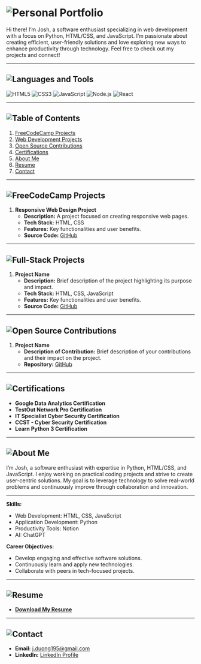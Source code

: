 # ![Personal Portfolio](https://img.shields.io/badge/Personal%20Portfolio-2C3E50?style=for-the-badge&logo=github)

Hi there! I’m Josh, a software enthusiast specializing in web development with a focus on Python, HTML/CSS, and JavaScript. I’m passionate about creating efficient, user-friendly solutions and love exploring new ways to enhance productivity through technology. Feel free to check out my projects and connect!

---

## ![Languages and Tools](https://img.shields.io/badge/Languages%20and%20Tools-34495E?style=for-the-badge&logo=tools)

![HTML5](https://img.shields.io/badge/HTML5-E34F26?style=for-the-badge&logo=html5&logoColor=white) ![CSS3](https://img.shields.io/badge/CSS3-1572B6?style=for-the-badge&logo=css3&logoColor=white) ![JavaScript](https://img.shields.io/badge/JavaScript-F7DF1E?style=for-the-badge&logo=javascript&logoColor=black) ![Node.js](https://img.shields.io/badge/Node.js-339933?style=for-the-badge&logo=node.js&logoColor=white) ![React](https://img.shields.io/badge/React-61DAFB?style=for-the-badge&logo=react&logoColor=black)

---

## ![Table of Contents](https://img.shields.io/badge/Table%20of%20Contents-34495E?style=for-the-badge&logo=github)
1. [FreeCodeCamp Projects](#freecodecamp-projects)
2. [Web Development Projects](#web-development-projects)
3. [Open Source Contributions](#open-source-contributions)
4. [Certifications](#certifications)
5. [About Me](#about-me)
6. [Resume](#resume)
7. [Contact](#contact)

---
   
## ![FreeCodeCamp Projects](https://img.shields.io/badge/FreeCodeCamp%20Projects-2C3E50?style=for-the-badge&logo=freecodecamp)
1. **Responsive Web Design Project**
   - **Description:** A project focused on creating responsive web pages.
   - **Tech Stack:** HTML, CSS
   - **Features:** Key functionalities and user benefits.
   - **Source Code:** [GitHub](https://github.com/Syntaxpert/responsive-web-design-project.git)

---

## ![Full-Stack Projects](https://img.shields.io/badge/Web%20Development%20Projects-2C3E50?style=for-the-badge&logo=github)
1. **Project Name**
   - **Description:** Brief description of the project highlighting its purpose and impact.
   - **Tech Stack:** HTML, CSS, JavaScript
   - **Features:** Key functionalities and user benefits.
   - **Source Code:** [GitHub](#)

---

## ![Open Source Contributions](https://img.shields.io/badge/Open%20Source%20Contributions-2C3E50?style=for-the-badge&logo=github)
1. **Project Name**
   - **Description of Contribution:** Brief description of your contributions and their impact on the project.
   - **Repository:** [GitHub](#)

---

## ![Certifications](https://img.shields.io/badge/Certifications-34495E?style=for-the-badge&logo=github)
- **Google Data Analytics Certification**
- **TestOut Network Pro Certification**
- **IT Specialist Cyber Security Certification**
- **CCST - Cyber Security Certification**
- **Learn Python 3 Certification**

---

## ![About Me](https://img.shields.io/badge/About%20Me-34495E?style=for-the-badge&logo=github)

I’m Josh, a software enthusiast with expertise in Python, HTML/CSS, and JavaScript. I enjoy working on practical coding projects and strive to create user-centric solutions. My goal is to leverage technology to solve real-world problems and continuously improve through collaboration and innovation.

---

**Skills:**
- Web Development: HTML, CSS, JavaScript
- Application Development: Python
- Productivity Tools: Notion
- AI: ChatGPT

**Career Objectives:**
- Develop engaging and effective software solutions.
- Continuously learn and apply new technologies.
- Collaborate with peers in tech-focused projects.

---

## ![Resume](https://img.shields.io/badge/Resume-2C3E50?style=for-the-badge&logo=github)
- **[Download My Resume](#)**

---

## ![Contact](https://img.shields.io/badge/Contact-34495E?style=for-the-badge&logo=github)
- **Email:** [j.duong195@gmail.com](mailto:j.duong195@gmail.com)
- **LinkedIn:** [LinkedIn Profile](#)
